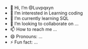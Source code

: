 - 👋 Hi, I’m @Luvpqxyn
- 👀 I’m interested in Learning coding
- 🌱 I’m currently learning SQL
- 💞️ I’m looking to collaborate on ...
- 📫 How to reach me ...
- 😄 Pronouns: ...
- ⚡ Fun fact: ...

<!---
Luvpqxyn/Luvpqxyn is a ✨ special ✨ repository because its `README.md` (this file) appears on your GitHub profile.
You can click the Preview link to take a look at your changes.
--->
